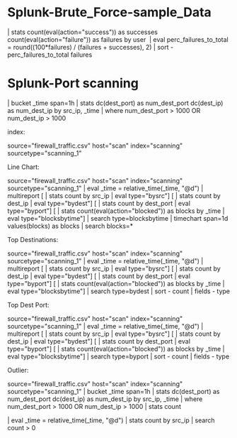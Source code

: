 # Splunk-Brute_Force-sample_Data

 | stats count(eval(action="success")) as successes count(eval(action="failure")) as failures by user 
| eval perc_failures_to_total = round((100*failures) / (failures + successes), 2) | sort - perc_failures_to_total failures




# Splunk-Port scanning 

| bucket _time span=1h 
| stats dc(dest_port) as num_dest_port dc(dest_ip) as num_dest_ip by src_ip, _time 
| where num_dest_port > 1000 OR num_dest_ip > 1000


index:

source="firewall_traffic.csv" host="scan" index="scanning" sourcetype="scanning_1"


Line Chart:

source="firewall_traffic.csv" host="scan" index="scanning" sourcetype="scanning_1"
 | eval _time = relative_time(_time, "@d") | multireport [ | stats count by src_ip | eval type="bysrc"] [ | stats count by dest_ip | eval type="bydest"] [ | stats count by dest_port | eval type="byport"] [ | stats count(eval(action="blocked")) as blocks by _time | eval type="blocksbytime"] | search type=blocksbytime | timechart span=1d values(blocks) as blocks | search blocks=*
 
 
 
 
 
Top Destinations:
 
 source="firewall_traffic.csv" host="scan" index="scanning" sourcetype="scanning_1"
 | eval _time = relative_time(_time, "@d") | multireport [ | stats count by src_ip | eval type="bysrc"] [ | stats count by dest_ip | eval type="bydest"] [ | stats count by dest_port | eval type="byport"] [ | stats count(eval(action="blocked")) as blocks by _time | eval type="blocksbytime"] | search type=bydest | sort - count | fields - type
 
 
Top Dest Port:
 
source="firewall_traffic.csv" host="scan" index="scanning" sourcetype="scanning_1" 
 | eval _time = relative_time(_time, "@d") | multireport [ | stats count by src_ip | eval type="bysrc"] [ | stats count by dest_ip | eval type="bydest"] [ | stats count by dest_port | eval type="byport"] [ | stats count(eval(action="blocked")) as blocks by _time | eval type="blocksbytime"] | search type=byport | sort - count | fields - type
 
 Outlier:
 
 source="firewall_traffic.csv" host="scan" index="scanning" sourcetype="scanning_1" 
 | bucket _time span=1h 
| stats dc(dest_port) as num_dest_port dc(dest_ip) as num_dest_ip by src_ip, _time 
| where num_dest_port > 1000 OR num_dest_ip > 1000  | stats count




| eval _time = relative_time(_time, "@d")
| stats count by src_ip
| search count > 0
